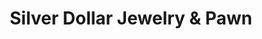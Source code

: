 ---
title: "Silver Dollar Jewelry & Pawn"
url: /tulsa/silver-dollar-jewelry-and-pawn/
shop: pawnbroker
---